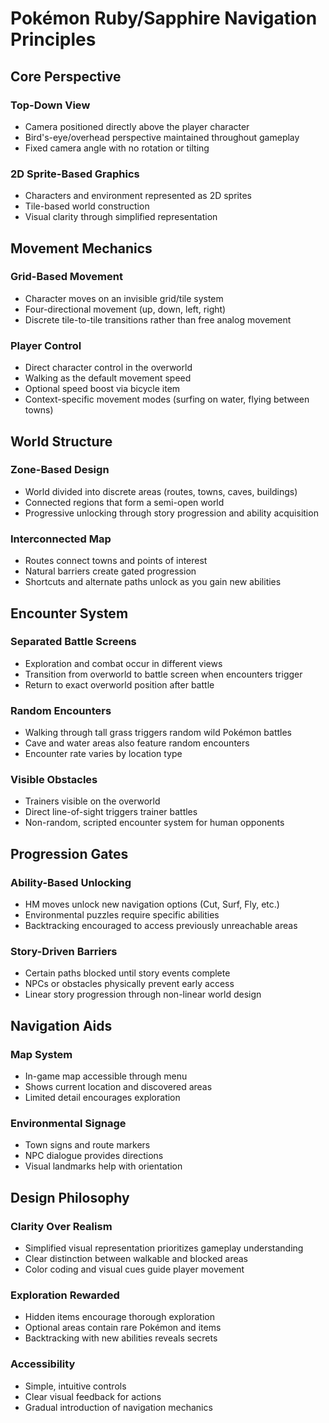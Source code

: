 # Pokémon Ruby/Sapphire Navigation Principles

## Core Perspective

### Top-Down View
- Camera positioned directly above the player character
- Bird's-eye/overhead perspective maintained throughout gameplay
- Fixed camera angle with no rotation or tilting

### 2D Sprite-Based Graphics
- Characters and environment represented as 2D sprites
- Tile-based world construction
- Visual clarity through simplified representation

## Movement Mechanics

### Grid-Based Movement
- Character moves on an invisible grid/tile system
- Four-directional movement (up, down, left, right)
- Discrete tile-to-tile transitions rather than free analog movement

### Player Control
- Direct character control in the overworld
- Walking as the default movement speed
- Optional speed boost via bicycle item
- Context-specific movement modes (surfing on water, flying between towns)

## World Structure

### Zone-Based Design
- World divided into discrete areas (routes, towns, caves, buildings)
- Connected regions that form a semi-open world
- Progressive unlocking through story progression and ability acquisition

### Interconnected Map
- Routes connect towns and points of interest
- Natural barriers create gated progression
- Shortcuts and alternate paths unlock as you gain new abilities

## Encounter System

### Separated Battle Screens
- Exploration and combat occur in different views
- Transition from overworld to battle screen when encounters trigger
- Return to exact overworld position after battle

### Random Encounters
- Walking through tall grass triggers random wild Pokémon battles
- Cave and water areas also feature random encounters
- Encounter rate varies by location type

### Visible Obstacles
- Trainers visible on the overworld
- Direct line-of-sight triggers trainer battles
- Non-random, scripted encounter system for human opponents

## Progression Gates

### Ability-Based Unlocking
- HM moves unlock new navigation options (Cut, Surf, Fly, etc.)
- Environmental puzzles require specific abilities
- Backtracking encouraged to access previously unreachable areas

### Story-Driven Barriers
- Certain paths blocked until story events complete
- NPCs or obstacles physically prevent early access
- Linear story progression through non-linear world design

## Navigation Aids

### Map System
- In-game map accessible through menu
- Shows current location and discovered areas
- Limited detail encourages exploration

### Environmental Signage
- Town signs and route markers
- NPC dialogue provides directions
- Visual landmarks help with orientation

## Design Philosophy

### Clarity Over Realism
- Simplified visual representation prioritizes gameplay understanding
- Clear distinction between walkable and blocked areas
- Color coding and visual cues guide player movement

### Exploration Rewarded
- Hidden items encourage thorough exploration
- Optional areas contain rare Pokémon and items
- Backtracking with new abilities reveals secrets

### Accessibility
- Simple, intuitive controls
- Clear visual feedback for actions
- Gradual introduction of navigation mechanics
